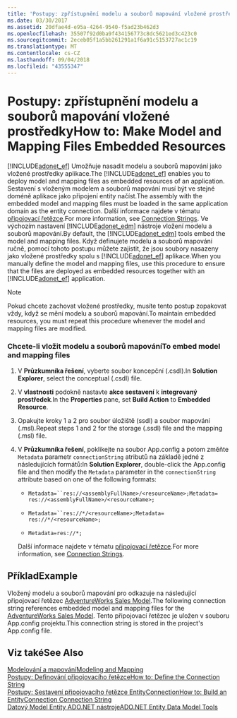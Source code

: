 ```yaml
---
title: 'Postupy: zpřístupnění modelu a souborů mapování vložené prostředky'
ms.date: 03/30/2017
ms.assetid: 20dfae4d-e95a-4264-9540-f5ad23b462d3
ms.openlocfilehash: 35507f92d0ba9f434156773c8dc5621ed3c423c0
ms.sourcegitcommit: 2eceb05f1a5bb261291a1f6a91c5153727ac1c19
ms.translationtype: MT
ms.contentlocale: cs-CZ
ms.lasthandoff: 09/04/2018
ms.locfileid: "43555347"
---
```

# <a name="how-to-make-model-and-mapping-files-embedded-resources"></a><span data-ttu-id="b3929-102">Postupy: zpřístupnění modelu a souborů mapování vložené prostředky</span><span class="sxs-lookup"><span data-stu-id="b3929-102">How to: Make Model and Mapping Files Embedded Resources</span></span>
<span data-ttu-id="b3929-103">[!INCLUDE[adonet_ef](../../../../../includes/adonet-ef-md.md)] Umožňuje nasadit modelu a souborů mapování jako vložené prostředky aplikace.</span><span class="sxs-lookup"><span data-stu-id="b3929-103">The [!INCLUDE[adonet_ef](../../../../../includes/adonet-ef-md.md)] enables you to deploy model and mapping files as embedded resources of an application.</span></span> <span data-ttu-id="b3929-104">Sestavení s vloženým modelem a souborů mapování musí být ve stejné doméně aplikace jako připojení entity načíst.</span><span class="sxs-lookup"><span data-stu-id="b3929-104">The assembly with the embedded model and mapping files must be loaded in the same application domain as the entity connection.</span></span> <span data-ttu-id="b3929-105">Další informace najdete v tématu [připojovací řetězce](../../../../../docs/framework/data/adonet/ef/connection-strings.md).</span><span class="sxs-lookup"><span data-stu-id="b3929-105">For more information, see [Connection Strings](../../../../../docs/framework/data/adonet/ef/connection-strings.md).</span></span> <span data-ttu-id="b3929-106">Ve výchozím nastavení [!INCLUDE[adonet_edm](../../../../../includes/adonet-edm-md.md)] nástroje vložení modelu a souborů mapování.</span><span class="sxs-lookup"><span data-stu-id="b3929-106">By default, the [!INCLUDE[adonet_edm](../../../../../includes/adonet-edm-md.md)] tools embed the model and mapping files.</span></span> <span data-ttu-id="b3929-107">Když definujete modelu a souborů mapování ručně, pomocí tohoto postupu můžete zajistit, že jsou soubory nasazeny jako vložené prostředky spolu s [!INCLUDE[adonet_ef](../../../../../includes/adonet-ef-md.md)] aplikace.</span><span class="sxs-lookup"><span data-stu-id="b3929-107">When you manually define the model and mapping files, use this procedure to ensure that the files are deployed as embedded resources together with an [!INCLUDE[adonet_ef](../../../../../includes/adonet-ef-md.md)] application.</span></span>  
  
> [!NOTE]
>  <span data-ttu-id="b3929-108">Pokud chcete zachovat vložené prostředky, musíte tento postup zopakovat vždy, když se mění modelu a souborů mapování.</span><span class="sxs-lookup"><span data-stu-id="b3929-108">To maintain embedded resources, you must repeat this procedure whenever the model and mapping files are modified.</span></span>  
  
### <a name="to-embed-model-and-mapping-files"></a><span data-ttu-id="b3929-109">Chcete-li vložit modelu a souborů mapování</span><span class="sxs-lookup"><span data-stu-id="b3929-109">To embed model and mapping files</span></span>  
  
1.  <span data-ttu-id="b3929-110">V **Průzkumníka řešení**, vyberte soubor koncepční (.csdl).</span><span class="sxs-lookup"><span data-stu-id="b3929-110">In **Solution Explorer**, select the conceptual (.csdl) file.</span></span>  
  
2.  <span data-ttu-id="b3929-111">V **vlastnosti** podokně nastavte **akce sestavení** k **integrovaný prostředek**.</span><span class="sxs-lookup"><span data-stu-id="b3929-111">In the **Properties** pane, set **Build Action** to **Embedded Resource**.</span></span>  
  
3.  <span data-ttu-id="b3929-112">Opakujte kroky 1 a 2 pro soubor úložiště (ssdl) a soubor mapování (.msl).</span><span class="sxs-lookup"><span data-stu-id="b3929-112">Repeat steps 1 and 2 for the storage (.ssdl) file and the mapping (.msl) file.</span></span>  
  
4.  <span data-ttu-id="b3929-113">V **Průzkumníka řešení**, poklikejte na soubor App.config a potom změňte `Metadata` parametr `connectionString` atributů na základě jedné z následujících formátů:</span><span class="sxs-lookup"><span data-stu-id="b3929-113">In **Solution Explorer**, double-click the App.config file and then modify the `Metadata` parameter in the `connectionString` attribute based on one of the following formats:</span></span>  
  
    -   <span data-ttu-id="b3929-114">`Metadata=``res://<assemblyFullName>/<resourceName>;`</span><span class="sxs-lookup"><span data-stu-id="b3929-114">`Metadata=` `res://<assemblyFullName>/<resourceName>;`</span></span>  
  
    -   <span data-ttu-id="b3929-115">`Metadata=``res://*/<resourceName>;`</span><span class="sxs-lookup"><span data-stu-id="b3929-115">`Metadata=` `res://*/<resourceName>;`</span></span>  
  
    -   `Metadata=res://*;`  
  
     <span data-ttu-id="b3929-116">Další informace najdete v tématu [připojovací řetězce](../../../../../docs/framework/data/adonet/ef/connection-strings.md).</span><span class="sxs-lookup"><span data-stu-id="b3929-116">For more information, see [Connection Strings](../../../../../docs/framework/data/adonet/ef/connection-strings.md).</span></span>  
  
## <a name="example"></a><span data-ttu-id="b3929-117">Příklad</span><span class="sxs-lookup"><span data-stu-id="b3929-117">Example</span></span>  
 <span data-ttu-id="b3929-118">Vložený modelu a souborů mapování pro odkazuje na následující připojovací řetězec [AdventureWorks Sales Model](https://msdn.microsoft.com/library/f16cd988-673f-4376-b034-129ca93c7832).</span><span class="sxs-lookup"><span data-stu-id="b3929-118">The following connection string references embedded model and mapping files for the [AdventureWorks Sales Model](https://msdn.microsoft.com/library/f16cd988-673f-4376-b034-129ca93c7832).</span></span> <span data-ttu-id="b3929-119">Tento připojovací řetězec je uložen v souboru App.config projektu.</span><span class="sxs-lookup"><span data-stu-id="b3929-119">This connection string is stored in the project's App.config file.</span></span>  
  
  
  
## <a name="see-also"></a><span data-ttu-id="b3929-120">Viz také</span><span class="sxs-lookup"><span data-stu-id="b3929-120">See Also</span></span>  
 [<span data-ttu-id="b3929-121">Modelování a mapování</span><span class="sxs-lookup"><span data-stu-id="b3929-121">Modeling and Mapping</span></span>](../../../../../docs/framework/data/adonet/ef/modeling-and-mapping.md)  
 [<span data-ttu-id="b3929-122">Postupy: Definování připojovacího řetězce</span><span class="sxs-lookup"><span data-stu-id="b3929-122">How to: Define the Connection String</span></span>](../../../../../docs/framework/data/adonet/ef/how-to-define-the-connection-string.md)  
 [<span data-ttu-id="b3929-123">Postupy: Sestavení připojovacího řetězce EntityConnection</span><span class="sxs-lookup"><span data-stu-id="b3929-123">How to: Build an EntityConnection Connection String</span></span>](../../../../../docs/framework/data/adonet/ef/how-to-build-an-entityconnection-connection-string.md)  
 [<span data-ttu-id="b3929-124">Datový Model Entity ADO.NET nástroje</span><span class="sxs-lookup"><span data-stu-id="b3929-124">ADO.NET Entity Data Model  Tools</span></span>](https://msdn.microsoft.com/library/91076853-0881-421b-837a-f582f36be527)

